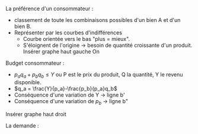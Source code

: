 La préférence d'un consommateur : 
- classement de toute les combinaisons possibles d'un bien A et d'un bien B.
- Représenter par les courbes d'indifférences
	- Courbe orientée vers le bas "plus = mieux".
	- S'éloignent de l'origine -> besoin de quantité croissante d'un produit.
Insérer graphe haut gauche
On


Budget consommateur :
- $p_a q_a +p_b q_b \le Y$ ou P est le prix du produit, Q la quantité, Y le revenu disponible.
- $q_a = \frac{Y}{p_a}-\frac{p_b}{p_a}q_b$ 
- Conséquence d'une variation de Y -> ligne b'
- Conséquence d'une variation de $p_b$ -> ligne b"

Insérer graphe haut droit

La demande :  
